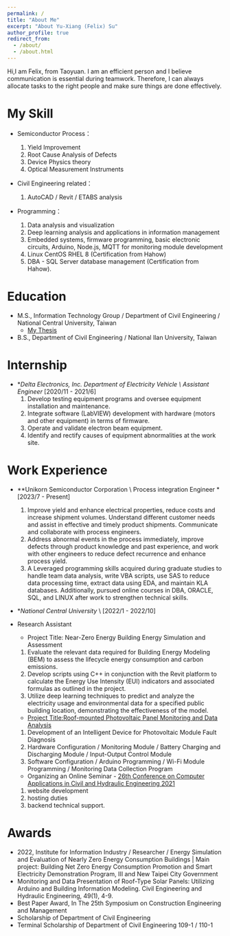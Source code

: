 ```yaml
---
permalink: /
title: "About Me"
excerpt: "About Yu-Xiang (Felix) Su"
author_profile: true
redirect_from: 
  - /about/
  - /about.html
---
```

Hi,I am Felix, from Taoyuan. 
I am an efficient person and I believe communication is essential during teamwork. Therefore, I can always allocate tasks to the right people and make sure things are done effectively.

My Skill
======
* Semiconductor Process：
  1.	Yield Improvement
  2.	Root Cause Analysis of Defects
  3.	Device Physics theory
  4.	Optical Measurement Instruments

* Civil Engineering related：
  1.	AutoCAD / Revit / ETABS analysis
 
* Programming：
  1.	Data analysis and visualization
  2.	Deep learning analysis and applications in information management
  3.	Embedded systems, firmware programming, basic electronic circuits, Arduino, Node.js, MQTT for monitoring module        development
  4.	Linux CentOS RHEL 8 (Certification from Hahow)
  5.	DBA - SQL Server database management (Certification from Hahow).


Education
======
* M.S., Information Technology Group / Department of Civil Engineering / National Central University, Taiwan
  * [My Thesis](https://hdl.handle.net/11296/w42vdm) 
* B.S., Department of Civil Engineering / National Ilan University, Taiwan


Internship
======
* **Delta Electronics, Inc. Department of Electricity Vehicle \ Assistant Engineer* [2020/11 - 2021/6]
  1.	Develop testing equipment programs and oversee equipment installation and maintenance.
  2.	Integrate software (LabVIEW) development with hardware (motors and other equipment) in terms of firmware.
  3.	Operate and validate electron beam equipment.
  4.	Identify and rectify causes of equipment abnormalities at the work site.

Work Experience
======
* **Unikorn Semiconductor Corporation \  Process integration Engineer * [2023/7 - Present]
  1.	Improve yield and enhance electrical properties, reduce costs and increase shipment volumes. Understand different customer needs and assist in effective and timely product shipments. Communicate and collaborate with process engineers. 
  2.	Address abnormal events in the process immediately, improve defects through product knowledge and past experience, and work with other engineers to reduce defect recurrence and enhance process yield. 
  3.	A Leveraged programming skills acquired during graduate studies to handle team data analysis, write VBA scripts, use SAS to reduce data processing time, extract data using EDA, and maintain KLA databases. Additionally, pursued online courses in DBA, ORACLE, SQL, and LINUX after work to strengthen technical skills. 


* **National Central University* \ [2022/1 - 2022/10] 
* Research Assistant
  * Project Title: Near-Zero Energy Building Energy Simulation and Assessment
  1. Evaluate the relevant data required for Building Energy Modeling (BEM) to assess the lifecycle energy consumption and carbon emissions.
  2. Develop scripts using C++ in conjunction with the Revit platform to calculate the Energy Use Intensity (EUI) indicators and associated formulas as outlined in the project.
  3. Utilize deep learning techniques to predict and analyze the electricity usage and environmental data for a specified public building location, demonstrating the effectiveness of the model.
    
  * [Project Title:Roof-mounted Photovoltaic Panel Monitoring and Data Analysis](http://www.ciche.org.tw/wordpress/wp-content/uploads/2022/05/DB4901-P004-%E5%B1%8B%E9%A0%82%E5%9E%8B%E5%A4%AA%E9%99%BD%E8%83%BD%E6%9D%BF.pdf)
  1. Development of an Intelligent Device for Photovoltaic Module Fault Diagnosis
  2. Hardware Configuration / Monitoring Module / Battery Charging and Discharging Module / Input-Output Control Module
  3. Software Configuration / Arduino Programming / Wi-Fi Module Programming / Monitoring Data Collection Program

  * Organizing an Online Seminar - [26th Conference on Computer Applications in Civil and Hydraulic Engineering 2021](https://sites.google.com/view/ccache2021/home)
  1. website development
  2. hosting duties
  3. backend technical support.



Awards
======
*	2022, Institute for Information Industry / Researcher / Energy Simulation and Evaluation of Nearly Zero Energy Consumption Buildings | Main project: Building Net Zero Energy Consumption Promotion and Smart Electricity Demonstration Program, III and New Taipei City Government
*	Monitoring and Data Presentation of Roof-Type Solar Panels: Utilizing Arduino and Building Information Modeling. Civil Engineering and Hydraulic Engineering, 49(1), 4-9.
*	Best Paper Award, In The 25th Symposium on Construction Engineering and Management
*	Scholarship of Department of Civil Engineering
*	Terminal Scholarship of Department of Civil Engineering 109-1 / 110-1












